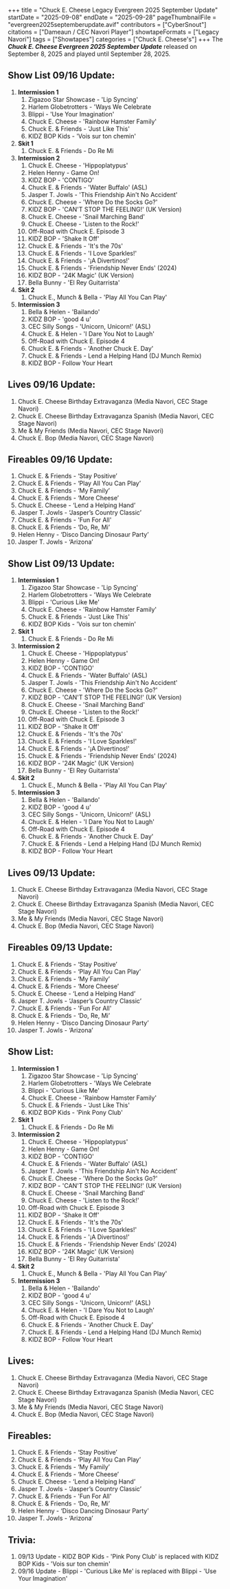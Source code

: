 +++
title = "Chuck E. Cheese Legacy Evergreen 2025 September Update"
startDate = "2025-09-08"
endDate = "2025-09-28"
pageThumbnailFile = "evergreen2025septemberupdate.avif"
contributors = ["CyberSnout"]
citations = ["Dameaun / CEC Navori Player"]
showtapeFormats = ["Legacy Navori"]
tags = ["Showtapes"]
categories = ["Chuck E. Cheese's"]
+++
The ***Chuck E. Cheese Evergreen 2025 September Update*** released on September 8, 2025 and played until September 28, 2025.

## Show List 09/16 Update:

1. **Intermission 1**
      1. Zigazoo Star Showcase - 'Lip Syncing'
      2. Harlem Globetrotters - 'Ways We Celebrate
      3. Blippi - 'Use Your Imagination'
      4. Chuck E. Cheese - 'Rainbow Hamster Family'
      5. Chuck E. & Friends - 'Just Like This'
      6. KIDZ BOP Kids - 'Vois sur ton chemin'
2. **Skit 1**
      1. Chuck E. & Friends - Do Re Mi
3. **Intermission 2**
      1. Chuck E. Cheese - 'Hippoplatypus'
      2. Helen Henny - Game On!
      3. KIDZ BOP - 'CONTIGO'
      4. Chuck E. & Friends - 'Water Buffalo' (ASL)
      5. Jasper T. Jowls - 'This Friendship Ain't No Accident'
      6. Chuck E. Cheese - 'Where Do the Socks Go?'
      7. KIDZ BOP - 'CAN'T STOP THE FEELING!' (UK Version)
      8. Chuck E. Cheese - 'Snail Marching Band'
      9. Chuck E. Cheese - 'Listen to the Rock!'
      10. Off-Road with Chuck E. Episode 3
      11. KIDZ BOP - 'Shake It Off'
      12. Chuck E. & Friends - 'It's the 70s'
      13. Chuck E. & Friends - 'I Love Sparkles!'
      14. Chuck E. & Friends - '¡A Divertinos!'
      15. Chuck E. & Friends - 'Friendship Never Ends' (2024)
      16. KIDZ BOP - '24K Magic' (UK Version)
      17. Bella Bunny - 'El Rey Guitarrista'
4. **Skit 2**
      1. Chuck E., Munch & Bella - 'Play All You Can Play'
5. **Intermission 3**
      1. Bella & Helen - 'Bailando'
      2. KIDZ BOP - 'good 4 u'
      3. CEC Silly Songs - 'Unicorn, Unicorn!' (ASL)
      4. Chuck E. & Helen - 'I Dare You Not to Laugh'
      5. Off-Road with Chuck E. Episode 4
      6. Chuck E. & Friends - 'Another Chuck E. Day'
      7. Chuck E. & Friends - Lend a Helping Hand (DJ Munch Remix)
      8. KIDZ BOP - Follow Your Heart

## Lives 09/16 Update:

1. Chuck E. Cheese Birthday Extravaganza (Media Navori, CEC Stage Navori)
2. Chuck E. Cheese Birthday Extravaganza Spanish (Media Navori, CEC Stage Navori)
3. Me & My Friends (Media Navori, CEC Stage Navori)
4. Chuck E. Bop (Media Navori, CEC Stage Navori)

## Fireables 09/16 Update:

1. Chuck E. & Friends - ‘Stay Positive’
2. Chuck E. & Friends - ‘Play All You Can Play’
3. Chuck E. & Friends - ‘My Family’
4. Chuck E. & Friends - ‘More Cheese’
5. Chuck E. Cheese - ‘Lend a Helping Hand’
6. Jasper T. Jowls - ‘Jasper’s Country Classic’
7. Chuck E. & Friends - 'Fun For All'
8. Chuck E. & Friends - ‘Do, Re, Mi’
9. Helen Henny - ‘Disco Dancing Dinosaur Party’
10. Jasper T. Jowls - ‘Arizona’

## Show List 09/13 Update:

1. **Intermission 1**
      1. Zigazoo Star Showcase - 'Lip Syncing'
      2. Harlem Globetrotters - 'Ways We Celebrate
      3. Blippi - 'Curious Like Me'
      4. Chuck E. Cheese - 'Rainbow Hamster Family'
      5. Chuck E. & Friends - 'Just Like This'
      6. KIDZ BOP Kids - 'Vois sur ton chemin'
2. **Skit 1**
      1. Chuck E. & Friends - Do Re Mi
3. **Intermission 2**
      1. Chuck E. Cheese - 'Hippoplatypus'
      2. Helen Henny - Game On!
      3. KIDZ BOP - 'CONTIGO'
      4. Chuck E. & Friends - 'Water Buffalo' (ASL)
      5. Jasper T. Jowls - 'This Friendship Ain't No Accident'
      6. Chuck E. Cheese - 'Where Do the Socks Go?'
      7. KIDZ BOP - 'CAN'T STOP THE FEELING!' (UK Version)
      8. Chuck E. Cheese - 'Snail Marching Band'
      9. Chuck E. Cheese - 'Listen to the Rock!'
      10. Off-Road with Chuck E. Episode 3
      11. KIDZ BOP - 'Shake It Off'
      12. Chuck E. & Friends - 'It's the 70s'
      13. Chuck E. & Friends - 'I Love Sparkles!'
      14. Chuck E. & Friends - '¡A Divertinos!'
      15. Chuck E. & Friends - 'Friendship Never Ends' (2024)
      16. KIDZ BOP - '24K Magic' (UK Version)
      17. Bella Bunny - 'El Rey Guitarrista'
4. **Skit 2**
      1. Chuck E., Munch & Bella - 'Play All You Can Play'
5. **Intermission 3**
      1. Bella & Helen - 'Bailando'
      2. KIDZ BOP - 'good 4 u'
      3. CEC Silly Songs - 'Unicorn, Unicorn!' (ASL)
      4. Chuck E. & Helen - 'I Dare You Not to Laugh'
      5. Off-Road with Chuck E. Episode 4
      6. Chuck E. & Friends - 'Another Chuck E. Day'
      7. Chuck E. & Friends - Lend a Helping Hand (DJ Munch Remix)
      8. KIDZ BOP - Follow Your Heart

## Lives 09/13 Update:

1. Chuck E. Cheese Birthday Extravaganza (Media Navori, CEC Stage Navori)
2. Chuck E. Cheese Birthday Extravaganza Spanish (Media Navori, CEC Stage Navori)
3. Me & My Friends (Media Navori, CEC Stage Navori)
4. Chuck E. Bop (Media Navori, CEC Stage Navori)

## Fireables 09/13 Update:

1. Chuck E. & Friends - ‘Stay Positive’
2. Chuck E. & Friends - ‘Play All You Can Play’
3. Chuck E. & Friends - ‘My Family’
4. Chuck E. & Friends - ‘More Cheese’
5. Chuck E. Cheese - ‘Lend a Helping Hand’
6. Jasper T. Jowls - ‘Jasper’s Country Classic’
7. Chuck E. & Friends - 'Fun For All'
8. Chuck E. & Friends - ‘Do, Re, Mi’
9. Helen Henny - ‘Disco Dancing Dinosaur Party’
10. Jasper T. Jowls - ‘Arizona’

## Show List:

1. **Intermission 1**
      1. Zigazoo Star Showcase - 'Lip Syncing'
      2. Harlem Globetrotters - 'Ways We Celebrate
      3. Blippi - 'Curious Like Me'
      4. Chuck E. Cheese - 'Rainbow Hamster Family'
      5. Chuck E. & Friends - 'Just Like This'
      6. KIDZ BOP Kids - 'Pink Pony Club'
2. **Skit 1**
      1. Chuck E. & Friends - Do Re Mi
3. **Intermission 2**
      1. Chuck E. Cheese - 'Hippoplatypus'
      2. Helen Henny - Game On!
      3. KIDZ BOP - 'CONTIGO'
      4. Chuck E. & Friends - 'Water Buffalo' (ASL)
      5. Jasper T. Jowls - 'This Friendship Ain't No Accident'
      6. Chuck E. Cheese - 'Where Do the Socks Go?'
      7. KIDZ BOP - 'CAN'T STOP THE FEELING!' (UK Version)
      8. Chuck E. Cheese - 'Snail Marching Band'
      9. Chuck E. Cheese - 'Listen to the Rock!'
      10. Off-Road with Chuck E. Episode 3
      11. KIDZ BOP - 'Shake It Off'
      12. Chuck E. & Friends - 'It's the 70s'
      13. Chuck E. & Friends - 'I Love Sparkles!'
      14. Chuck E. & Friends - '¡A Divertinos!'
      15. Chuck E. & Friends - 'Friendship Never Ends' (2024)
      16. KIDZ BOP - '24K Magic' (UK Version)
      17. Bella Bunny - 'El Rey Guitarrista'
4. **Skit 2**
      1. Chuck E., Munch & Bella - 'Play All You Can Play'
5. **Intermission 3**
      1. Bella & Helen - 'Bailando'
      2. KIDZ BOP - 'good 4 u'
      3. CEC Silly Songs - 'Unicorn, Unicorn!' (ASL)
      4. Chuck E. & Helen - 'I Dare You Not to Laugh'
      5. Off-Road with Chuck E. Episode 4
      6. Chuck E. & Friends - 'Another Chuck E. Day'
      7. Chuck E. & Friends - Lend a Helping Hand (DJ Munch Remix)
      8. KIDZ BOP - Follow Your Heart

## Lives:

1. Chuck E. Cheese Birthday Extravaganza (Media Navori, CEC Stage Navori)
2. Chuck E. Cheese Birthday Extravaganza Spanish (Media Navori, CEC Stage Navori)
3. Me & My Friends (Media Navori, CEC Stage Navori)
4. Chuck E. Bop (Media Navori, CEC Stage Navori)

## Fireables:

1. Chuck E. & Friends - ‘Stay Positive’
2. Chuck E. & Friends - ‘Play All You Can Play’
3. Chuck E. & Friends - ‘My Family’
4. Chuck E. & Friends - ‘More Cheese’
5. Chuck E. Cheese - ‘Lend a Helping Hand’
6. Jasper T. Jowls - ‘Jasper’s Country Classic’
7. Chuck E. & Friends - 'Fun For All'
8. Chuck E. & Friends - ‘Do, Re, Mi’
9. Helen Henny - ‘Disco Dancing Dinosaur Party’
10. Jasper T. Jowls - ‘Arizona’

## Trivia:
1. 09/13 Update - KIDZ BOP Kids - 'Pink Pony Club' is replaced with KIDZ BOP Kids - 'Vois sur ton chemin'
2. 09/16 Update - Blippi - 'Curious Like Me' is replaced with Blippi - 'Use Your Imagination'
